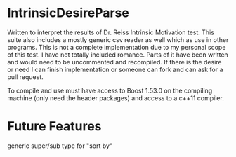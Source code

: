 IntrinsicDesireParse
====================

Written to interpret the results of Dr. Reiss Intrinsic Motivation test. This suite also includes a mostly generic csv reader as well which as use in other programs.  This is not a complete implementation due to my personal scope of this test.  I have not totally included romance. Parts of it have been written and would need to be uncommented and recompiled.  If there is the desire or need I can finish implementation or someone can fork and can ask for a pull request.

To compile and use must have access to Boost 1.53.0 on the compiling machine (only need the header packages) and access to a c++11 compiler.

Future Features
====================

generic super/sub type for "sort by"
